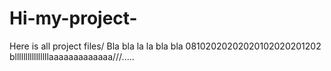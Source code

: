 # Hi-my-project-
Here is all project files/
Bla bla la la bla bla
08102020202020102020201202 bllllllllllllllllaaaaaaaaaaaaa///.....
